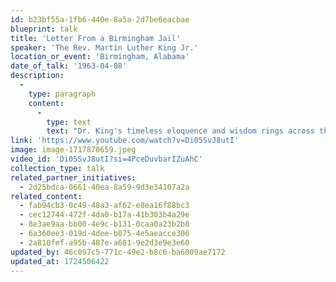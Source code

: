 ```yaml
---
id: b23bf55a-1fb6-440e-8a5a-2d7be6eacbae
blueprint: talk
title: 'Letter From a Birmingham Jail'
speaker: 'The Rev. Martin Luther King Jr.'
location_or_event: 'Birmingham, Alabama'
date_of_talk: '1963-04-08'
description:
  -
    type: paragraph
    content:
      -
        type: text
        text: "Dr. King's timeless eloquence and wisdom rings across the decades still. Any individual or group aiming to understand the positive tensions of nonviolent resistance  --  no matter the cause, no matter the place, no matter the time  --  will be deeply inspired and instructed by his words. "
link: 'https://www.youtube.com/watch?v=Di05SvJ8utI'
image: image-1717870659.jpeg
video_id: 'Di05SvJ8utI?si=4PceDuvbarIZuAhC'
collection_type: talk
related_partner_initiatives:
  - 2d25bdca-0661-40ea-8a59-9d3e34107a2a
related_content:
  - fab94cb3-0c49-48a3-af62-e8ea16f88bc3
  - cec12744-472f-4da0-b17a-41b303b4a29e
  - 8e3ae9aa-bb00-4e9c-b131-0caa0a23b2b8
  - 6a360ee3-019d-4dee-b075-4e5aeacce306
  - 2a810fef-a95b-487e-a681-9e2d3e9e3e60
updated_by: 46c097c5-771c-49e2-b8c6-ba6009ae7172
updated_at: 1724506422
---
```

